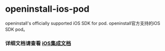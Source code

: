 # openinstall-ios-pod
openinstall's officially supported iOS SDK for pod. openinstall官方支持的iOS SDK pod。

### 详细文档请查看 [iOS集成文档](https://www.openinstall.io/doc/ios_sdk.html)